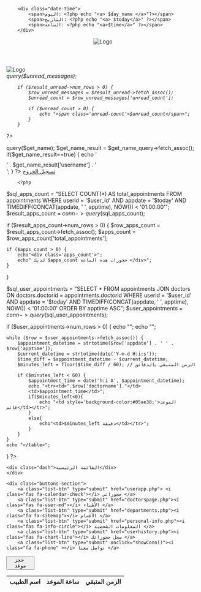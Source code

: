 <?php
session_start();

if (!isset($_SESSION['user_id'])) {
    header("Location: login.php");
    exit;
}

include('conn.php');
include('freez.php');
include('moveapp.php');

if (isset($_GET['logout'])) {
    session_unset();
    session_destroy();
    header("Location: login.php");
    exit;
}

$user_id = $_SESSION['user_id'];


if(isset($_GET['read_message'])) {
    $message_id = $_GET['read_message'];
    header("Location: message.php?message_id=$message_id");
    exit;
}
?>
<!DOCTYPE html>
<html lang="ar">
<head>
    <meta name="viewport" content="width=device-width, initial-scale=1.0">
    <title>واجهة المريض</title>
    <link rel="stylesheet" href="https://cdnjs.cloudflare.com/ajax/libs/font-awesome/5.15.4/css/all.min.css">
    <link href="https://fonts.googleapis.com/css2?family=Noto+Kufi+Arabic:wght@100..900&display=swap" rel="stylesheet">
    <link rel="stylesheet" href="patient.css">
    <link rel="icon" href="icon.png" >

</head>
<body>

<?php
date_default_timezone_set('Asia/Gaza');

// حصول على رقم اليوم في الأسبوع
$day_number = date('w');

$arabic_days = array("الأحد", "الاثنين", "الثلاثاء", "الأربعاء", "الخميس", "الجمعة", "السبت");

$day_name = $arabic_days[$day_number];

$today = date('Y-m-d');
$time = date('h:i A');
?>
        <div class="date-time">
            <span>اليوم: <?php echo "<a> $day_name </a>"?></span>
            <span>التاريخ: <?php echo "<a> $today</a>" ?></span>
            <span>الساعة: <?php echo "<a>$time</a>" ?></span>
        </div>
<header>
    <img src="logo.jpeg" alt="Logo" onclick="window.location.href='patient.php'">
</header>
<img src="logo.jpeg" alt="Logo" class="pic">

<div class="notifications">
    <i class="fa fa-envelope" onclick="showMessage()">
    <?php
        //  للحصول على عدد الرسائل غير المقروءة
        $unread_messages = "SELECT COUNT(*) AS unread_count FROM messages WHERE user_id = '$user_id' AND is_read = 0";
        $result_unread= $conn->query($unread_messages);

        if ($result_unread->num_rows > 0) {
            $row_unread_messages = $result_unread->fetch_assoc();
            $unread_count = $row_unread_messages['unread_count'];

            if ($unread_count > 0) {
                echo "<span class='unread-count'>$unread_count</span>";
            }
        }
?>
</i>
</div>

<div id="messageBox" class="notification-body" style="display: none;">
<div class = "message">
    <?php
$sql_message = "SELECT message_id, msg_address FROM messages WHERE user_id = '$user_id' AND is_read = 0 ORDER BY sent_at DESC LIMIT 3";
$result_message = $conn->query($sql_message);

     if ($unread_count > 0) {
        echo "<a class='unread-messages'>لديك $unread_count رسالة غير مقروءة</a><br>";
    }
    if ($result_message->num_rows > 0) {
                while($row_message = $result_message->fetch_assoc()) {
            echo '<a class="message" href="?read_message=' . $row_message['message_id'] .'">' . $row_message["msg_address"] . '</a><hr>';
        }

    } else {
        echo '<div class="message">لا توجد رسائل غير مقروءة';
    }
    echo '<p class="show_all_msg" onclick="window.location.href=\'messages.php\'">عرض جميع الرسائل</p></div>';

    ?>
    
</div>
</div>

<div class="personal-info">
    <div class="user-section">
        <i class="fas fa-user"></i>
        <?php
        $get_name="SELECT username FROM users WHERE userid=$user_id";
        $get_name_query = $conn->query($get_name);
        $get_name_result = $get_name_query->fetch_assoc();
        if($get_name_result==true) {
            echo '<div style="margin-top: 10px;">' . $get_name_result['username'] . '</div>';
        }
        ?>
        <a class="logout-btn" href="?logout">تسجيل الخروج</a>

        <?php
$sql_apps_count = "SELECT COUNT(*) AS total_appointments FROM appointments WHERE userid = '$user_id' AND appdate = '$today' AND TIMEDIFF(CONCAT(appdate, ' ', apptime), NOW()) < '01:00:00'";
$result_apps_count = $conn->query($sql_apps_count);

if ($result_apps_count->num_rows > 0) {
    $row_apps_count = $result_apps_count->fetch_assoc();
    $apps_count = $row_apps_count['total_appointments'];

    if ($apps_count > 0) {
        echo"<div class='apps_count'>";
        echo" لديك $apps_count حجوزات هذه الساعة </div>";
    }
}

$sql_user_appointments = "SELECT * FROM appointments JOIN doctors ON doctors.doctorid = appointments.doctorid WHERE userid = '$user_id' AND appdate = '$today' AND TIMEDIFF(CONCAT(appdate, ' ', apptime), NOW()) < '01:00:00' ORDER BY apptime ASC";
$user_appointments = $conn->query($sql_user_appointments);

if ($user_appointments->num_rows > 0) {
    echo "<table class='appointments-table'>";
    echo "<thead><tr><th>اسم الطبيب</th>
    <th>ساعة الموعد</th>
    <th>الزمن المتبقي</th>
    </tr></thead>";

    while ($row = $user_appointments->fetch_assoc()) {
        $appointment_datetime = strtotime($row['appdate'] . ' ' . $row['apptime']);
        $current_datetime = strtotime(date('Y-m-d H:i:s'));
        $time_diff = $appointment_datetime - $current_datetime;
        $minutes_left = floor($time_diff / 60); // الزمن المتبقي بالدقائق

        if ($minutes_left < 60) {
            $appointment_time = date('h:i A', $appointment_datetime);
            echo "<tr><td>".$row['doctorname']."</td>
            <td>$appointment_time</td>";
            if($minutes_left<0){
                echo "<td style='background-color:#05ae38;'>الموعد قائم</td></tr>";
            }
            else{
                echo"<td>$minutes_left دقيقة</td></tr>";
            }
        }
    }
    echo "</table>";
}
?>

    <div class="dash">القائمة الرئيسية</div>
    </div>

    <div class="buttons-section">
        <a class="list-btn" type="submit" href="userapp.php"> <i class="fas fa-calendar-check"></i> حجوزاتي </a>
        <a class="list-btn" type="submit" href="doctorspage.php"><i class="fas fa-user-md"></i> الأطباء </a>
        <a class="list-btn" type="submit" href="departments.php"><i class="fa fa-sitemap"></i> الأقسام </a>
        <a class="list-btn" type="submit" href="personal-info.php"><i class="fas fa-info-circle"></i> المعلومات الشخصية </a>
        <a class="list-btn" type="submit" href="userhistory.php"><i class="fas fa-chart-line"></i> سجل حجوزاتك </a>
        <a class="list-btn" type="submit" onclick="showConn()"><i class="fa fa-phone" ></i> تواصل معنا </a>

</div>

<div class="conn-div" id="conn" style="display: none;">
    <a>اضغط على تواصل لارسال رسالة عبر الواتس أب</a><br><br>
    <a class="conn" href="https://wa.me/970592990280" target="_blank">تواصل</a>
    <a class="cancel" onclick="showConn()">الغاء</a>
</div>

<button class="appointment-btn" onclick="location.href='get-appointment.php'"> <i style="padding : 5%" class="fas fa-calendar-plus"></i>  حجز موعد </button>

<script>
    function showMessage() {
        var messageBox = document.getElementById('messageBox');
        if (messageBox.style.display === 'none') {
            messageBox.style.display = 'block';
        } else {
            messageBox.style.display = 'none';
        }
    }

    function showConn() {
        var connbox = document.getElementById('conn');
        if (connbox.style.display === 'none') {
            connbox.style.display = 'block';
        } else {
            connbox.style.display = 'none';
        }

    }
</script>

</body>
</html>
